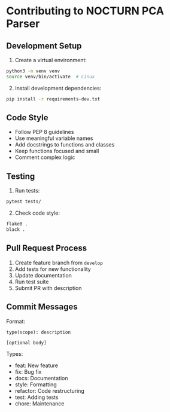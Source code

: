 # Contributing to NOCTURN PCA Parser

## Development Setup

1. Create a virtual environment:
```bash
python3 -m venv venv
source venv/bin/activate  # Linux
```

2. Install development dependencies:
```bash
pip install -r requirements-dev.txt
```

## Code Style

- Follow PEP 8 guidelines
- Use meaningful variable names
- Add docstrings to functions and classes
- Keep functions focused and small
- Comment complex logic

## Testing

1. Run tests:
```bash
pytest tests/
```

2. Check code style:
```bash
flake8 .
black .
```

## Pull Request Process

1. Create feature branch from `develop`
2. Add tests for new functionality
3. Update documentation
4. Run test suite
5. Submit PR with description

## Commit Messages

Format:
```
type(scope): description

[optional body]
```

Types:
- feat: New feature
- fix: Bug fix
- docs: Documentation
- style: Formatting
- refactor: Code restructuring
- test: Adding tests
- chore: Maintenance 